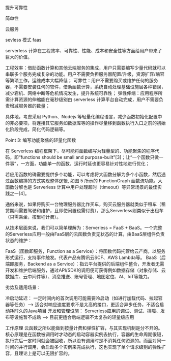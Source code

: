 提升可靠性


简单性

云服务


sevless 模式 faas


serverless 计算在工程效率、可靠性、性能、成本和安全性等方面给用户带来了巨大的价值。

工程效率：借助函数计算和其他云端服务的集成，用户只需要编写少量代码就可以串联多个服务完成复杂的功能。用户不需要负担服务器配置/升级，资源扩容/缩容等繁琐工作，运维成本大幅降低；
可靠性：用户不需要购买或维护任何的服务器，不需要安装任何的软件，借助函数计算，系统自动处理基础设施层各种错误，减少宕机、网络中断等危机情况发生，提升系统可靠性；
弹性伸缩：应用程序所需计算资源的伸缩能在毫秒级别由 serverless 计算平台自动完成，用户不需要负责增减服务器的数量；


具体地，考虑采用 Python、Nodejs 等轻量化编程语言，减少函数初始化配置中的非必要项，将连接其它服务如数据库等的操作尽量移到函数执行入口之前的初始化阶段完成，简化代码逻辑等。


Point 3: 编写功能聚焦的轻量化函数



在 Serverless 编程框架下，尽可能将函数编写为轻量型的、功能聚焦的程序代码，即“functions should be small and purpose-built”[3]；让“一个函数只做一件事”，一方面，功能单一的函数，运行时延也更容易针对性地进行优化；

若应用函数的确需要提供多个功能，可以考虑将大函数分解为多个小函数，然后通过函数编排的方式实现整体逻辑, 如图 5 所示的 FunctionGraph 函数流功能。大函数分解也是 Serverless 计算中用户处理超时（timeout）等异常场景的最佳实践之一[4]。


通俗来说，如果将购买一台物理服务器比作买车，购买云服务器就类似于租车（租赁期间需要驾驶和维护，且即使闲置也需付费），那么Serverless则类似于出租车（只需乘坐，按里程计费）。

从技术层面来说，我们可以简单理解为：Serverless = FaaS + BaaS。一个完整的Serverless应用一般由FaaS层的云函数负责无状态的计算，由BaaS层组件负责状态的维护：

FaaS（函数即服务，Function as a Service）：将函数代码托管给云产商，以服务形式运行，支持事件触发。代表产品有腾讯云SCF、AWS Lambda等。
BaaS（后端即服务，Backend as a Service）：指云平台提供的后端组件整合，开发者无需开发和维护后端服务，通过API/SDK的调用便可获得例如数据存储（对象存储、云数据库、云中间件等）、消息推送、账号管理、地图定位、AI、IoT等能力。


劣势及适用场景：

冷启动延迟： 一定时间内的首次调用可能需要冷启动（如进行加载代码、拉起容器等任务）—> 适合对响应速度要求不是太高的接口，更适合异步任务，不适合启动耗时久的Java项目
开发和管理设施： Serverless应用的调试、测试、排障、发布等设施暂不成熟 —> 目前更适合后端逻辑不太复杂的轻量级应用



工作原理
云函数之所以能做到按量计费和弹性扩容，与其实现机制是分不开的。核心原理是在函数被调用时才动态的启动容器实例去执行，容器的生命周期很短，执行完后一定时间就会被回收，所以没有调用时是不消耗任何资源的。而面对同一时间的并行调用，会启动多个实例来完成执行，这也实现了单个请求级别的弹性扩容，且理论上是可以无限扩容的。